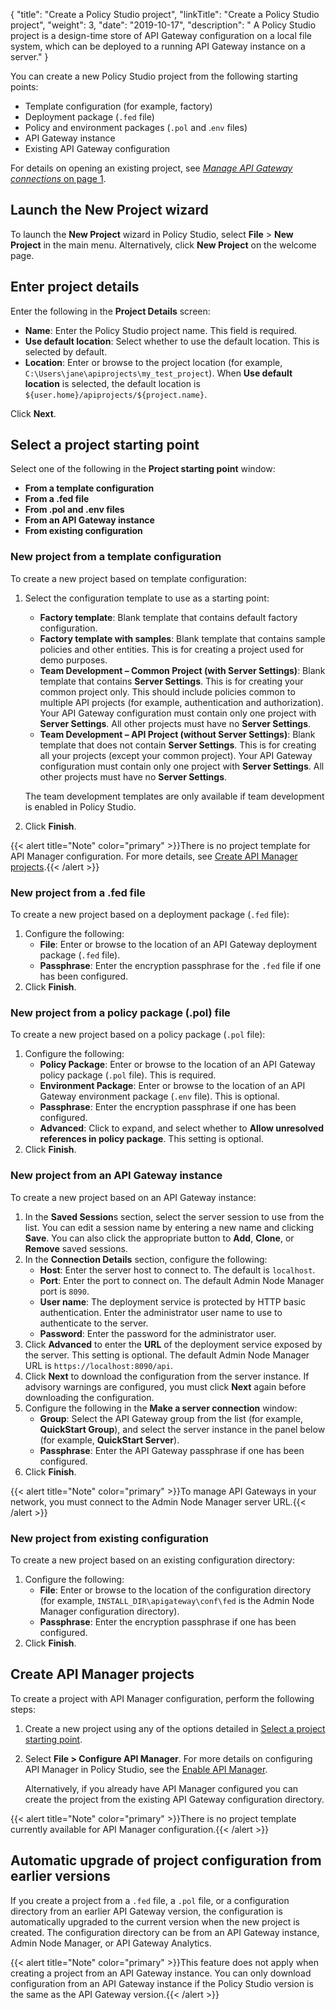 {
    "title": "Create a Policy Studio project",
    "linkTitle": "Create a Policy Studio project",
    "weight": 3,
    "date": "2019-10-17",
    "description": " A Policy Studio project is a design-time store of API Gateway configuration on a local file system, which can be deployed to a running API Gateway instance on a server."
}

You can create a new Policy Studio project from the following starting points:

* Template configuration (for example, factory)
* Deployment package (`.fed` file)
* Policy and environment packages (`.pol` and .`env` files)
* API Gateway instance
* Existing API Gateway configuration

For details on opening an existing project, see [*Manage API Gateway connections* on page 1](general_connection_details.htm).

## Launch the New Project wizard

To launch the **New Project** wizard in Policy Studio, select **File** > **New Project** in the main menu. Alternatively, click **New Project** on the welcome page.

## Enter project details

Enter the following in the **Project Details** screen:

* **Name**: Enter the Policy Studio project name. This field is required.
* **Use default location**: Select whether to use the default location. This is selected by default.
* **Location**: Enter or browse to the project location (for example, `C:\Users\jane\apiprojects\my_test_project`). When **Use default location** is selected, the default location is `${user.home}/apiprojects/${project.name}`.

Click **Next**.

## Select a project starting point

Select one of the following in the **Project starting point** window:

* **From a template configuration**
* **From a .fed file**
* **From .pol and .env files**
* **From an API Gateway instance**
* **From existing configuration**

### New project from a template configuration

To create a new project based on template configuration:

1. Select the configuration template to use as a starting point:
    * **Factory template**: Blank template that contains default factory configuration.
    * **Factory template with samples**: Blank template that contains sample policies and other entities. This is for creating a project used for demo purposes.
    * **Team Development – Common Project (with Server Settings)**: Blank template that contains **Server Settings**. This is for creating your common project only. This should include policies common to multiple API projects (for example, authentication and authorization). Your API Gateway configuration must contain only one project with **Server Settings**. All other projects must have no **Server Settings**.
    * **Team Development – API Project (without Server Settings)**: Blank template that does not contain **Server Settings**. This is for creating all your projects (except your common project). Your API Gateway configuration must contain only one project with **Server Settings**. All other projects must have no **Server Settings**.

    The team development templates are only available if team development is enabled in Policy Studio.

2. Click **Finish**.

{{< alert title="Note" color="primary" >}}There is no project template for API Manager configuration. For more details, see [Create API Manager projects](#create-api-manager-projects).{{< /alert >}}

### New project from a .fed file

To create a new project based on a deployment package (`.fed` file):

1. Configure the following:
    * **File**: Enter or browse to the location of an API Gateway deployment package (`.fed` file).
    * **Passphrase**: Enter the encryption passphrase for the `.fed` file if one has been configured.
2. Click **Finish**.

### New project from a policy package (.pol) file

To create a new project based on a policy package (`.pol` file):

1. Configure the following:
    * **Policy Package**: Enter or browse to the location of an API Gateway policy package (`.pol` file). This is required.
    * **Environment Package**: Enter or browse to the location of an API Gateway environment package (`.env` file). This is optional.
    * **Passphrase**: Enter the encryption passphrase if one has been configured.
    * **Advanced**: Click to expand, and select whether to **Allow unresolved references in policy package**. This setting is optional.
2. Click **Finish**.

### New project from an API Gateway instance

To create a new project based on an API Gateway instance:

1. In the **Saved Session**s section, select the server session to use from the list. You can edit a session name by entering a new name and clicking **Save**. You can also click the appropriate button to **Add**, **Clone**, or **Remove** saved sessions.
2. In the **Connection Details** section, configure the following:
    * **Host**: Enter the server host to connect to. The default is `localhost`.
    * **Port**: Enter the port to connect on. The default Admin Node Manager port is `8090`.
    * **User name**: The deployment service is protected by HTTP basic authentication. Enter the administrator user name to use to authenticate to the server.
    * **Password**: Enter the password for the administrator user.
3. Click **Advanced** to enter the **URL** of the deployment service exposed by the server. This setting is optional. The default Admin Node Manager URL is `https://localhost:8090/api`.
4. Click **Next** to download the configuration from the server instance. If advisory warnings are configured, you must click **Next** again before downloading the configuration.
5. Configure the following in the **Make a server connection** window:
    * **Group**: Select the API Gateway group from the list (for example, **QuickStart Group**), and select the server instance in the panel below (for example, **QuickStart Server**).
    * **Passphrase**: Enter the API Gateway passphrase if one has been configured.
6. Click **Finish**.

{{< alert title="Note" color="primary" >}}To manage API Gateways in your network, you must connect to the Admin Node Manager server URL.{{< /alert >}}

### New project from existing configuration

To create a new project based on an existing configuration directory:

1. Configure the following:
    * **File**: Enter or browse to the location of the configuration directory (for example, `INSTALL_DIR\apigateway\conf\fed` is the Admin Node Manager configuration directory).
    * **Passphrase**: Enter the encryption passphrase if one has been configured.
2. Click **Finish**.

## Create API Manager projects

To create a project with API Manager configuration, perform the following steps:

1. Create a new project using any of the options detailed in [Select a project starting point](#select-a-project-starting-point).
2. Select **File > Configure API Manager**. For more details on configuring API Manager in Policy Studio, see the
    [Enable API Manager](/docs/apimgr_admin/api_mgmt_config/#enable-api-manager).

    Alternatively, if you already have API Manager configured you can create the project from the existing API Gateway configuration directory.

{{< alert title="Note" color="primary" >}}There is no project template currently available for API Manager configuration.{{< /alert >}}

## Automatic upgrade of project configuration from earlier versions

If you create a project from a `.fed` file, a `.pol` file, or a configuration directory from an earlier API Gateway version, the configuration is automatically upgraded to the current version when the new project is created. The configuration directory can be from an API Gateway instance, Admin Node Manager, or API Gateway Analytics.

{{< alert title="Note" color="primary" >}}This feature does not apply when creating a project from an API Gateway instance. You can only download configuration from an API Gateway instance if the Policy Studio version is the same as the API Gateway version.{{< /alert >}}
